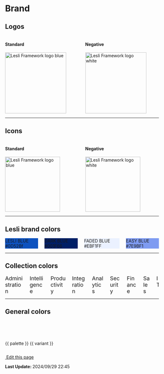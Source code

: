 <script setup>
const palettes_variant = [100, 300, 500, 700, 900]
const palettes = [
    "silver", "blue", "lime", "mint", "banana", "orange", 
    "bubble", "berry", "grape", "cocoa", "slate", "black"
]
</script>

# Brand


## Logos

<div class="columns lesli-css-color-logos">
    <div class="column pt-4 pl-6 pb-5 has-background-grey-lighter">
        <h4 class="mb-2">Standard</h4>
        <img width="200" alt="Lesli Framework logo blue" src="/images/brand/lesli.svg" />
    </div>
    <div class="column pt-4 pl-6 pb-5 has-background-grey-darker">
        <h4 class="mb-2 has-text-white">Negative</h4>
        <img width="200" alt="Lesli Framework logo white" src="/images/brand/lesli-white.svg" />
    </div>
</div>


<hr />

## Icons

<div class="columns lesli-css-color-logos">
    <div class="column pt-4 px-6 pb-5 has-background-grey-lighter">
        <h4 class="mb-4">Standard</h4>
        <img width="180" class="m-auto" alt="Lesli Framework logo blue" src="/images/brand/lesli-icon.svg" />
    </div>
    <div class="column pt-4 px-6 pb-5 has-background-grey-darker">
        <h4 class="mb-4 has-text-white">Negative</h4>
        <img width="180" class="m-auto" alt="Lesli Framework logo white" src="/images/brand/lesli-icon-white.svg" />
    </div>
</div>

<hr />

## Lesli brand colors
<div class="columns lesli-css-brand-colors">
    <div class="column">
        <div class="has-text-centered py-6 has-text-white" style="background:#0d52bf;">
            LESLI BLUE <br> #0D52Bf
        </div>
    </div>
    <div class="column">
        <div class="has-text-centered py-6 has-text-white" style="background:#001f66;">
            DARK BLUE<br> #001F66
        </div>
    </div>
    <div class="column">
        <div class="has-text-centered py-6 has-text-info" style="background:#EBF1FF;">
            FADED BLUE <br> #EBF1FF
        </div>
    </div>
    <div class="column">
        <div class="has-text-centered py-6 has-text-white" style="background:#7E9BF1;">
            EASY BLUE <br> #7E9BF1
        </div>
    </div>
</div>

<hr />

## Collection colors
<div class="columns is-multiline lesli-css-color-collections">
    <div class="column"> 
        <div class="has-text-centered px-4 py-6 has-text-white bg-lesli-css-color-collection-administration">
            Administration
        </div>
    </div>
    <div class="column"> 
        <div class="has-text-centered px-4 py-6 has-text-white bg-lesli-css-color-collection-intelligence">
            Intelligence
        </div>
    </div>
    <div class="column">
        <div class="has-text-centered px-4 py-6 has-text-white bg-lesli-css-color-collection-productivity">
            Productivity
        </div>
    </div>
    <div class="column">
        <div class="has-text-centered px-4 py-6 has-text-black bg-lesli-css-color-collection-integration">
            Integration
        </div>
    </div>
    <div class="column">
        <div class="has-text-centered px-4 py-6 has-text-black bg-lesli-css-color-collection-analytics">
            Analytics
        </div>
    </div>
    <div class="column">
        <div class="has-text-centered px-4 py-6 has-text-black bg-lesli-css-color-collection-security">
            Security
        </div>
    </div>
    <div class="column">
        <div class="has-text-centered px-4 py-6 has-text-white bg-lesli-css-color-collection-finance">
            Finance
        </div>
    </div>
    <div class="column">
        <div class="has-text-centered px-4 py-6 has-text-white bg-lesli-css-color-collection-sales">
            Sales
        </div>
    </div>
    <div class="column">
        <div class="has-text-centered px-4 py-6 has-text-black bg-lesli-css-color-collection-it">
            IT
        </div>
    </div>
</div>

<hr />

## General colors

<div v-for="palette in palettes" class="columns lesli-css-colors">
    <div v-for="variant in palettes_variant" class="column">
        <div :class="'bg-lesli-css-color-'+palette+'-'+variant">
        </div>
        <p class="m-0 has-text-centered">
            {{ palette }} {{ variant }}
        </p>
    </div>
</div>

<style lang="scss">
    $border-radius: .4rem;
    $border-radius: .4rem;
    @import "lesli-css";
    @import "bulma/sass/grid/columns";
    @import "bulma/sass/helpers/color";
    @import "bulma/sass/helpers/spacing";
    @import "bulma/sass/helpers/typography";
    

    @include lesli-css-color-print(background, bg-lesli-css-color);

    .lesli-css-brand-colors .column div {
        border-radius: $border-radius;
    }

    .lesli-css-color-logos .column {
        &:first-child {
            border-radius: $border-radius 0 0 $border-radius;
        }
        &:last-child {
            border-radius: 0 $border-radius $border-radius 0;
        }
    }

    .lesli-css-color-collections .column div {
        border-radius: 6px;
        font-size: 1.1rem;
    }

    .lesli-css-colors .column div {
        border-radius: $border-radius;
        height: 3.2rem;
    }
</style>

<section class="lesli-markdown-info">
    <p><a target="blank" href="https://github.com/LesliTech/Lesli/tree/master/docs/theming/brand.md"><i class="ri-external-link-fill"></i>&nbsp;Edit this page</a><p/>
    <p><b>Last Update: </b>2024/09/29 22:45</p>
</section>

<!-- This code was automatically generated -->
<!-- to update this docs please run rake docs:build -->

